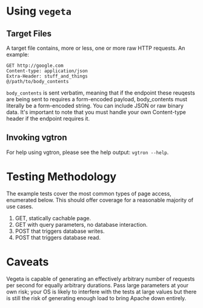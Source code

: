 # Using `vegeta`

## Target Files
A target file contains, more or less, one or more raw HTTP requests. An example:
```
GET http://google.com
Content-type: application/json
Extra-Header: stuff_and_things
@/path/to/body_contents
```

`body_contents` is sent verbatim, meaning that if the endpoint these reuqests are being sent to requires a form-encoded payload, body_contents must literally be a form-encoded string. You can include JSON or raw binary data. It's important to note that you must handle your own Content-type header if the endpoint requires it.

## Invoking vgtron
For help using vgtron, please see the help output: `vgtron --help`.

# Testing Methodology
The example tests cover the most common types of page access, enumerated below. This should offer coverage for a reasonable majority of use cases.

1. GET, statically cachable page.
2. GET with query parameters, no database interaction.
3. POST that triggers database writes.
4. POST that triggers database read.

# Caveats
Vegeta is capable of generating an effectively arbitrary number of requests per second for equally arbitrary durations. Pass large parameters at your own risk; your OS is likely to interfere with the tests at large values but there is still the risk of generating enough load to bring Apache down entirely.
